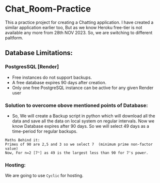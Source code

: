 # Chat_Room-Practice

This a practice project for creating a Chatting application. I have created a similar application earlier too, But as we know Heroku free-tier is not available any more from 28th NOV 2023. So, we are switching to different paltform.

## Database Limitations:

### PostgresSQL [Render]

- Free instances do not support backups.
- A free database expires 90 days after creation.
- Only one free PostgreSQL instance can be active for any given Render user

### Solution to overcome obove mentioned points of Database:

- So, We will create a Backup script in python which will download all the data and save all the data on local system on regular intervals. Now we know Database expires after 90 days. So we will select 49 days as a time-period for regular backups.

```
Maths Behind it:
Primes of 90 are 2,5 and 3 so we select 7  (minimum prime non-factor value)
Now, For n=2 [7ⁿ] as 49 is the largest less than 90 for 7's power.
```
### Hosting:

We are going to use ```Cyclic``` for hosting.